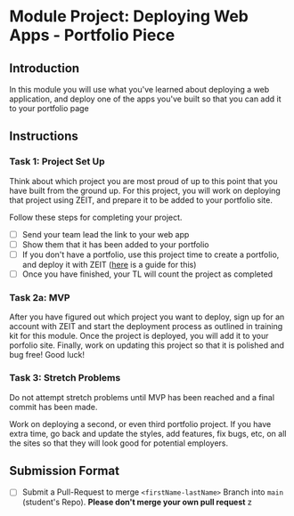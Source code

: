 # Module Project: Deploying Web Apps - Portfolio Piece

## Introduction

In this module you will use what you've learned about deploying a web application, and deploy one of the apps you've built so that you can add it to your portfolio page

## Instructions 

### Task 1: Project Set Up

Think about which project you are most proud of up to this point that you have built from the ground up. For this project, you will work on deploying that project using ZEIT, and prepare it to be added to your portfolio site. 

Follow these steps for completing your project.

- [ ] Send your team lead the link to your web app 
- [ ] Show them that it has been added to your portfolio
- [ ] If you don't have a portfolio, use this project time to create a portfolio, and deploy it with ZEIT ([here](https://github.com/LambdaSchool/portfolio-website) is a guide for this)
- [ ] Once you have finished, your TL will count the project as completed

### Task 2a: MVP

After you have figured out which project you want to deploy, sign up for an account with ZEIT and start the deployment process as outlined in training kit for this module. Once the project is deployed, you will add it to your porfolio site. Finally, work on updating this project so that it is polished and bug free! Good luck!

### Task 3: Stretch Problems

Do not attempt stretch problems until MVP has been reached and a final commit has been made.

Work on deploying a second, or even third portfolio project. If you have extra time, go back and update the styles, add features, fix bugs, etc, on all the sites so that they will look good for potential employers.

## Submission Format
* [ ] Submit a Pull-Request to merge `<firstName-lastName>` Branch into `main` (student's  Repo). **Please don't merge your own pull request**
z
